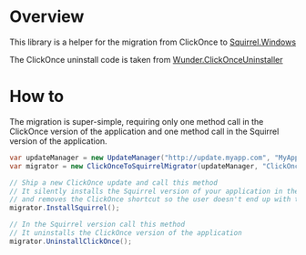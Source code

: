 # Overview

This library is a helper for the migration from ClickOnce to [Squirrel.Windows](https://github.com/Squirrel/Squirrel.Windows)

The ClickOnce uninstall code is taken from [Wunder.ClickOnceUninstaller](https://github.com/6wunderkinder/Wunder.ClickOnceUninstaller)

# How to

The migration is super-simple, requiring only one method call in the ClickOnce version of the application and one method call in the Squirrel version of the application.

```cs
var updateManager = new UpdateManager("http://update.myapp.com", "MyApp", FrameworkVersion.Net45);
var migrator = new ClickOnceToSquirrelMigrator(updateManager, "ClickOnceAppName");

// Ship a new ClickOnce update and call this method
// It silently installs the Squirrel version of your application in the background
// and removes the ClickOnce shortcut so the user doesn't end up with two shortcuts.
migrator.InstallSquirrel();

// In the Squirrel version call this method
// It uninstalls the ClickOnce version of the application
migrator.UninstallClickOnce();
```